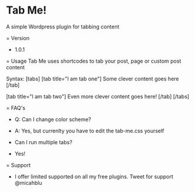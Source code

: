 Tab Me!
======

A simple Wordpress plugin for tabbing content

= Version
* 1.0.1

= Usage
Tab Me uses shortcodes to tab your post, page or custom post content

Syntax: 
[tabs]
  [tab title="I am tab one"]
  Some clever content goes here
  [/tab]

  [tab title="I am tab two"]
  Even more clever content goes here!
  [/tab]
[/tabs]

= FAQ's
* Q: Can I change color scheme?
* A: Yes, but currenlty you have to edit the tab-me.css yourself

* Can I run multiple tabs?
* Yes!

= Support 
* I offer limited supported on all my free plugins. Tweet for support @micahblu
